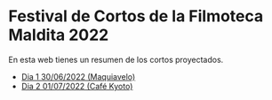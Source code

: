 # Festival de Cortos de la Filmoteca Maldita 2022
En esta web tienes un resumen de los cortos proyectados.

- [Dia 1 30/06/2022 (Maquiavelo)](01/ficha.md)
- [Dia 2 01/07/2022 (Café Kyoto)](02/ficha.md)
